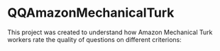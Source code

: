 # QQAmazonMechanicalTurk
This project was created to understand how Amazon Mechanical Turk workers rate the quality of questions on different criterions:

